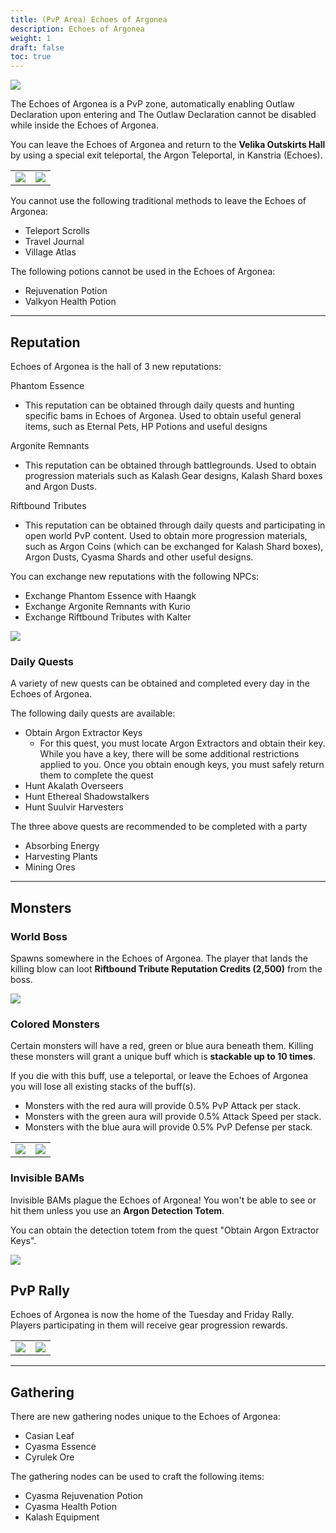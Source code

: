 ```yaml
---
title: (PvP Area) Echoes of Argonea
description: Echoes of Argonea
weight: 1
draft: false
toc: true
---
```


![](https://i.imgur.com/630Z6rI.png)

The Echoes of Argonea is a PvP zone, automatically enabling Outlaw Declaration upon entering and The Outlaw Declaration cannot be disabled while inside the Echoes of Argonea.

You can leave the Echoes of Argonea and return to the **Velika Outskirts Hall** by using a special exit teleportal, the Argon Teleportal, in Kanstria (Echoes).

<center>
<table>
   <tbody>
      <tr>
         <td><img src="https://lh7-us.googleusercontent.com/docsz/AD_4nXfA4OVmx1zhzhGTJwFaTiMJsx7F_GznR4vEgOLPqDalmaK_7f1J6_7H9t9Um12KLR7vn8lHCdIhKJc9-Fqqfd0HzoLoS_VfBHa4hB5dl4__EY_dxdkfSeEihKAPbi1ZDTBeMOD7OeSmkHWkc1_X65Zn99GA?key=5eOlHu91OR0jUuyQFZGjJA"></td>
         <td><img src="https://lh7-us.googleusercontent.com/docsz/AD_4nXdEy555LIDx25cKzVc4wI-80bCh6luklDLpM6aWjWrG9gHiQgE2cADfWNWeBcotXZRmEsWkNkXJXa5o19Hy_CH9F9KZrzHE6FDduU9hY3zVwuPu7WqJP_aQlTS9W7o9QAVFjilacFyYLuK1KtzYrOrTQew?key=5eOlHu91OR0jUuyQFZGjJA"></td>
      </tr>
   </tbody>
</table>
</center>

You cannot use the following traditional methods to leave the Echoes of Argonea:
- Teleport Scrolls
- Travel Journal
- Village Atlas

The following potions cannot be used in the Echoes of Argonea:
- Rejuvenation Potion
- Valkyon Health Potion

<hr>

## Reputation

Echoes of Argonea is the hall of 3 new reputations:

Phantom Essence
- This reputation can be obtained through daily quests and hunting specific bams in Echoes of Argonea. Used to obtain useful general items, such as Eternal Pets, HP Potions and useful designs

Argonite Remnants
- This reputation can be obtained through battlegrounds. Used to obtain progression materials such as Kalash Gear designs, Kalash Shard boxes and Argon Dusts.

Riftbound Tributes
- This reputation can be obtained through daily quests and participating in open world PvP content. Used to obtain more progression materials, such as Argon Coins (which can be exchanged for Kalash Shard boxes), Argon Dusts, Cyasma Shards and other useful designs.

You can exchange new reputations with the following NPCs:
- Exchange Phantom Essence with Haangk
- Exchange Argonite Remnants with Kurio
- Exchange Riftbound Tributes with Kalter

![](https://lh7-us.googleusercontent.com/docsz/AD_4nXenyeSGrK1fGs7K68Soh6QNTZPGYREYBI3_o3XkcBloHQeBNEsjS4Eg4eqUNLKu2QhQ2impOVIM2ufEsXrfwyVHKkDb0nVlz5RxZ3FKlUjvD1JWP1l-x9R-drW8voA9Cnd2_1PFQyxgyEKHgQouaopNZ4BF?key=5eOlHu91OR0jUuyQFZGjJA)

### Daily Quests

A variety of new quests can be obtained and completed every day in the Echoes of Argonea.

The following daily quests are available:
-   Obtain Argon Extractor Keys
    - For this quest, you must locate Argon Extractors and obtain their key. While you have a key, there will be some additional restrictions applied to you. Once you obtain enough keys, you must safely return them to complete the quest
-   Hunt Akalath Overseers
-   Hunt Ethereal Shadowstalkers
-   Hunt Suulvir Harvesters

The three above quests are recommended to be completed with a party
-   Absorbing Energy
-   Harvesting Plants
-   Mining Ores

<hr>

## Monsters
### World Boss 

Spawns somewhere in the Echoes of Argonea.
The player that lands the killing blow can loot **Riftbound Tribute Reputation Credits (2,500)** from the boss.

![](https://lh7-us.googleusercontent.com/docsz/AD_4nXcp8g9NFyfWgrtSC3Kx7IFuL5D22CODi6eENBEjT-bfqXJ_Q5ZDiys6O_GiApHskqO3UZwqXjPCb8GhIc3yZnxXjgMPDZmJ-F8JpyHuI_yvYgDbBGoI3ntF6SNdfgnrlhVoZdWB1EO-0lwrCvjKkU4D1gMd?key=5eOlHu91OR0jUuyQFZGjJA)

### Colored Monsters

Certain monsters will have a red, green or blue aura beneath them. Killing these monsters will grant a unique buff which is **stackable up to 10 times**. 

If you die with this buff, use a teleportal, or leave the Echoes of Argonea you will lose all existing stacks of the buff(s).
- Monsters with the red aura will provide 0.5% PvP Attack per stack.
- Monsters with the green aura will provide 0.5% Attack Speed per stack.
- Monsters with the blue aura will provide 0.5% PvP Defense per stack.


<center>
<table>
   <tbody>
      <tr>
         <td><img src="https://lh7-us.googleusercontent.com/docsz/AD_4nXcTPB-UJUtnFIk5mRbfXmPP_97Ldh-xFTivxkpYvyqpIhK5-EaQhOfaqmSigkIihqcywdz6UBT3n_B8xBWWUCsL6KJBuPkRu3c6fRj_Geu16t0vXkLjoasPzQhx-txVfrNTVT4a-NKgybMbnZWKkLjk22Y?key=5eOlHu91OR0jUuyQFZGjJA"></td>
         <td><img src="https://lh7-us.googleusercontent.com/docsz/AD_4nXdFbfYznjVMRxIRxHzu4jSe1XORcfn1l1ik6kowMDbMEGzaxdPmRNOUR-GN5IIF3PC4kqHqSM9IfhUBTTKGP8zwa00YITj9hJWZyDueoT_75_GoDWq07J4mHgWX0EJBi3aw6sWk_c1iuPznbLZzwBfi0Rm7?key=5eOlHu91OR0jUuyQFZGjJA"></td>
      </tr>
   </tbody>
</table>
</center>

### Invisible BAMs

Invisible BAMs plague the Echoes of Argonea! You won't be able to see or hit them unless you use an **Argon Detection Totem**. 

You can obtain the detection totem from the quest "Obtain Argon Extractor Keys".

![](https://lh7-us.googleusercontent.com/docsz/AD_4nXduzIlP0Velt-3JA6t5khraotKaOmOnlZ3L7sUycEn6q1EAJlrU-7HEys7F5wEwTjtq8o_JtrBRu7SZqa4K-g8fW_5x2EF3Ggdt5ThqdssYTLofL3PmVTvChixteon7VbO8AhC5OOGAEOuAlQ2v2deUAH5A?key=5eOlHu91OR0jUuyQFZGjJA)

## PvP Rally

Echoes of Argonea is now the home of the Tuesday and Friday Rally. Players participating in them will receive gear progression rewards.

<center>
<table>
   <tbody>
      <tr>
         <td><img src="https://lh7-us.googleusercontent.com/docsz/AD_4nXcax7ZEAxY7b9TvyaSZZGLAaM90ZpQgHwuqlqpE850XWvoWng36cbuGpDCEUa57-v-2nRhJn5n9ctbNlaHUFWmOTKDOqbXlxf3x8iSn8zQ_yP2XnzLwdOT1DJUdWufhhyozAmBC8kkKzCz1N0G_MVmH3FU?key=ijaPTm-zwLvmHPh-JukRew"></td>
         <td><img src="https://lh7-us.googleusercontent.com/docsz/AD_4nXfdr5cH67wZllvReqe9wrXyiqC65KcrZvZjlbuOWGvEsrYvwwKR_BATjy65Fcuo3apWP8eZ7-WXUfV2NqIs01etCCyz0AHvpZl6qoei-WKMg1t9Jg8a73do8nAQM8bz_S_ABxeYHE53LjBkvgsx1cVY3UZH?key=ijaPTm-zwLvmHPh-JukRewA"></td>
      </tr>
   </tbody>
</table>
</center>

<hr>

## Gathering

There are new gathering nodes unique to the Echoes of Argonea:
- Casian Leaf
- Cyasma Essence
- Cyrulek Ore

The gathering nodes can be used to craft the following items:
- Cyasma Rejuvenation Potion
- Cyasma Health Potion
- Kalash Equipment
